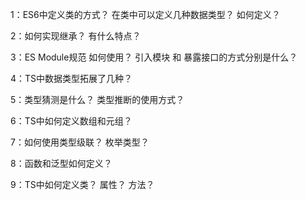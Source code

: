 1：ES6中定义类的方式？ 在类中可以定义几种数据类型？ 如何定义？

2：如何实现继承？ 有什么特点？

3：ES Module规范 如何使用？ 引入模块 和 暴露接口的方式分别是什么？

4：TS中数据类型拓展了几种？

5：类型猜测是什么？ 类型推断的使用方式？

6：TS中如何定义数组和元组？

7：如何使用类型级联？ 枚举类型？

8：函数和泛型如何定义？

9：TS中如何定义类？ 属性？ 方法？

